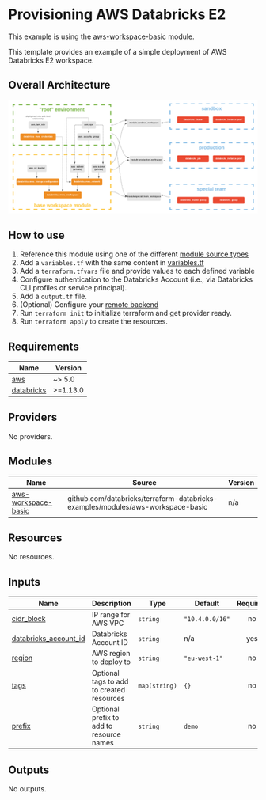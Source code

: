 # Provisioning AWS Databricks E2

This example is using the [aws-workspace-basic](../../modules/aws-workspace-basic) module.

This template provides an example of a simple deployment of AWS Databricks E2 workspace.

## Overall Architecture

![alt text](https://raw.githubusercontent.com/databricks/terraform-databricks-examples/main/modules/aws-workspace-basic/images/aws-workspace-basic.png?raw=true)

## How to use

1. Reference this module using one of the different [module source types](https://developer.hashicorp.com/terraform/language/modules/sources)
2. Add a `variables.tf` with the same content in [variables.tf](variables.tf)
3. Add a `terraform.tfvars` file and provide values to each defined variable
4. Configure authentication to the Databricks Account (i.e., via Databricks CLI profiles or service principal).
5. Add a `output.tf` file.
6. (Optional) Configure your [remote backend](https://developer.hashicorp.com/terraform/language/settings/backends/s3)
7. Run `terraform init` to initialize terraform and get provider ready.
8. Run `terraform apply` to create the resources.

## Requirements

| Name                                                                         | Version  |
|------------------------------------------------------------------------------|----------|
| <a name="requirement_aws"></a> [aws](#requirement\_aws)                      | ~> 5.0   |
| <a name="requirement_databricks"></a> [databricks](#requirement\_databricks) | >=1.13.0 |

## Providers

No providers.

## Modules

| Name                                                                                          | Source                                                                          | Version |
|-----------------------------------------------------------------------------------------------|---------------------------------------------------------------------------------|---------|
| <a name="module_aws-workspace-basic"></a> [aws-workspace-basic](#module\_aws-workspace-basic) | github.com/databricks/terraform-databricks-examples/modules/aws-workspace-basic | n/a     |

## Resources

No resources.

## Inputs

| Name                                                                                                  | Description                               | Type          | Default         | Required |
|-------------------------------------------------------------------------------------------------------|-------------------------------------------|---------------|-----------------|:--------:|
| <a name="input_cidr_block"></a> [cidr\_block](#input\_cidr\_block)                                    | IP range for AWS VPC                      | `string`      | `"10.4.0.0/16"` |    no    |
| <a name="input_databricks_account_id"></a> [databricks\_account\_id](#input\_databricks\_account\_id) | Databricks Account ID                     | `string`      | n/a             |   yes    |
| <a name="input_region"></a> [region](#input\_region)                                                  | AWS region to deploy to                   | `string`      | `"eu-west-1"`   |    no    |
| <a name="input_tags"></a> [tags](#input\_tags)                                                        | Optional tags to add to created resources | `map(string)` | `{}`            |    no    |
| <a name="input_prefix"></a> [prefix](#input\_prefix)                                                        | Optional prefix to add to resource names | `string` | `demo`            |    no    |

## Outputs

No outputs.
